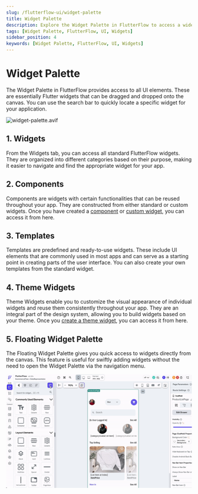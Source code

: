 ```yaml
---
slug: /flutterflow-ui/widget-palette
title: Widget Palette
description: Explore the Widget Palette in FlutterFlow to access a wide range of UI elements. This feature offers an intuitive interface for dragging and dropping Flutter widgets onto your canvas.
tags: [Widget Palette, FlutterFlow, UI, Widgets]
sidebar_position: 4
keywords: [Widget Palette, FlutterFlow, UI, Widgets]
---
```


# Widget Palette

The Widget Palette in FlutterFlow provides access to all UI elements. These are essentially Flutter widgets that can be dragged and dropped onto the canvas. You can use the search bar to quickly locate a specific widget for your application.

![widget-palette.avif](imgs/widget-palette.avif)

## 1. Widgets

From the Widgets tab, you can access all standard FlutterFlow widgets. They are organized into different categories based on their purpose, making it easier to navigate and find the appropriate widget for your app.

## 2. Components

Components are widgets with certain functionalities that can be reused throughout your app. They are constructed from either standard or custom widgets. Once you have created a [component](../../resources/ui/components/custom-components/getting-started.md) or [custom widget](../../ff-concepts/adding-customization/custom-widgets.md), you can access it from here.

## 3. Templates

Templates are predefined and ready-to-use widgets. These include UI elements that are commonly used in most apps and can serve as a starting point in creating parts of the user interface. You can also create your own templates from the standard widget.

## 4. Theme Widgets

Theme Widgets enable you to customize the visual appearance of individual widgets and reuse them consistently throughout your app. They are an integral part of the design system, allowing you to build widgets based on your theme. Once you [create a theme widget](../../ff-concepts/design-system/design-system.md#theme-widgets), you can access it from here.

## 5. Floating Widget Palette

The Floating Widget Palette gives you quick access to widgets directly from the canvas. This feature is useful for swiftly adding widgets without the need to open the Widget Palette via the navigation menu.

![Floating Widget Palette](imgs/floating-widget-palette.gif)